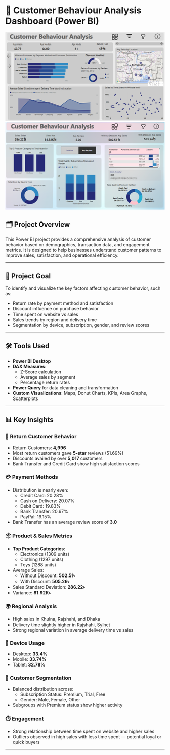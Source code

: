 # 🧠 Customer Behaviour Analysis Dashboard (Power BI)

![Dashboard Overview 1](Customer%20Behavior%20analysis.png)
![Dashboard Overview 2](Customer%20Behaviour%20analysis.png)

## 🗂️ Project Overview

This Power BI project provides a comprehensive analysis of customer behavior based on demographics, transaction data, and engagement metrics. It is designed to help businesses understand customer patterns to improve sales, satisfaction, and operational efficiency.

---

## 🎯 Project Goal

To identify and visualize the key factors affecting customer behavior, such as:
- Return rate by payment method and satisfaction
- Discount influence on purchase behavior
- Time spent on website vs sales
- Sales trends by region and delivery time
- Segmentation by device, subscription, gender, and review scores

---


## 🛠 Tools Used

- **Power BI Desktop**
- **DAX Measures**:
  - Z-Score calculation
  - Average sales by segment
  - Percentage return rates
- **Power Query** for data cleaning and transformation
- **Custom Visualizations**: Maps, Donut Charts, KPIs, Area Graphs, Scatterplots

---
## 📊 Key Insights

### 🔁 Return Customer Behavior
- Return Customers: **4,996**
- Most return customers gave **5-star** reviews (51.69%)
- Discounts availed by over **5,017** customers
- Bank Transfer and Credit Card show high satisfaction scores

### 💳 Payment Methods
- Distribution is nearly even:
  - Credit Card: 20.28%
  - Cash on Delivery: 20.07%
  - Debit Card: 19.83%
  - Bank Transfer: 20.67%
  - PayPal: 19.15%
- Bank Transfer has an average review score of **3.0**

### 📦 Product & Sales Metrics
- **Top Product Categories**:
  - Electronics (1309 units)
  - Clothing (1297 units)
  - Toys (1288 units)
- Average Sales:
  - Without Discount: **502.51৳**
  - With Discount: **505.26৳**
- Sales Standard Deviation: **286.22৳**
- Variance: **81.92K৳**

### 🌍 Regional Analysis
- High sales in Khulna, Rajshahi, and Dhaka
- Delivery time slightly higher in Rajshahi, Sylhet
- Strong regional variation in average delivery time vs sales

### 📱 Device Usage
- Desktop: **33.4%**
- Mobile: **33.74%**
- Tablet: **32.78%**

### 👥 Customer Segmentation
- Balanced distribution across:
  - Subscription Status: Premium, Trial, Free
  - Gender: Male, Female, Other
- Subgroups with Premium status show higher activity

### ⏱️ Engagement
- Strong relationship between time spent on website and higher sales
- Outliers observed in high sales with less time spent — potential loyal or quick buyers

---



